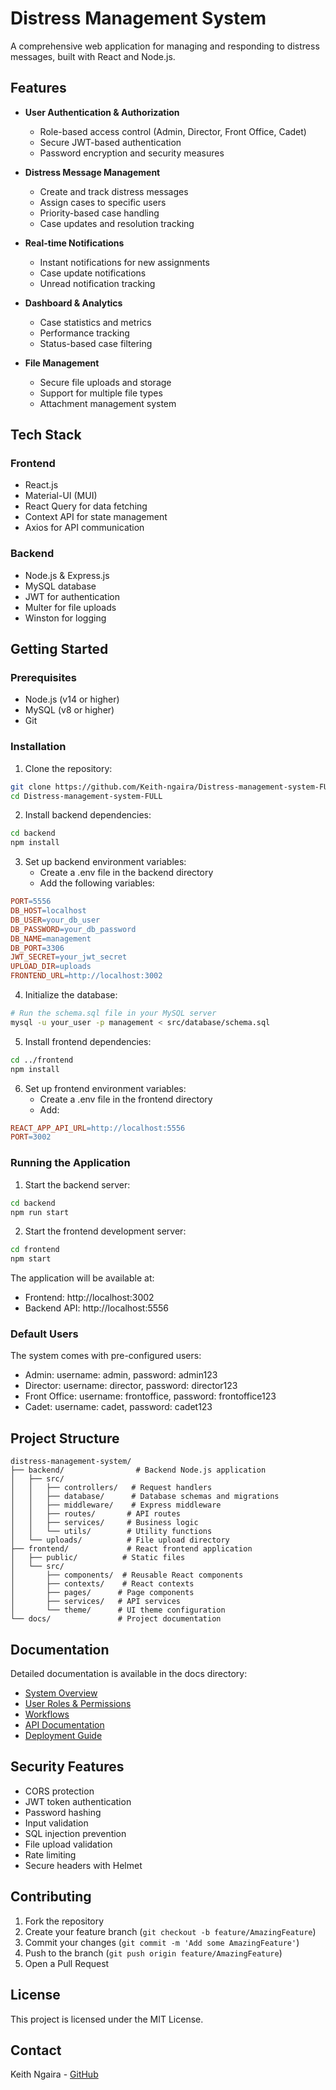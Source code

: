 # Distress Management System

A comprehensive web application for managing and responding to distress messages, built with React and Node.js.

## Features

- **User Authentication & Authorization**
  - Role-based access control (Admin, Director, Front Office, Cadet)
  - Secure JWT-based authentication
  - Password encryption and security measures

- **Distress Message Management**
  - Create and track distress messages
  - Assign cases to specific users
  - Priority-based case handling
  - Case updates and resolution tracking

- **Real-time Notifications**
  - Instant notifications for new assignments
  - Case update notifications
  - Unread notification tracking

- **Dashboard & Analytics**
  - Case statistics and metrics
  - Performance tracking
  - Status-based case filtering

- **File Management**
  - Secure file uploads and storage
  - Support for multiple file types
  - Attachment management system

## Tech Stack

### Frontend
- React.js
- Material-UI (MUI)
- React Query for data fetching
- Context API for state management
- Axios for API communication

### Backend
- Node.js & Express.js
- MySQL database
- JWT for authentication
- Multer for file uploads
- Winston for logging

## Getting Started

### Prerequisites
- Node.js (v14 or higher)
- MySQL (v8 or higher)
- Git

### Installation

1. Clone the repository:
```bash
git clone https://github.com/Keith-ngaira/Distress-management-system-FULL.git
cd Distress-management-system-FULL
```

2. Install backend dependencies:
```bash
cd backend
npm install
```

3. Set up backend environment variables:
   - Create a .env file in the backend directory
   - Add the following variables:
```makefile
PORT=5556
DB_HOST=localhost
DB_USER=your_db_user
DB_PASSWORD=your_db_password
DB_NAME=management
DB_PORT=3306
JWT_SECRET=your_jwt_secret
UPLOAD_DIR=uploads
FRONTEND_URL=http://localhost:3002
```

4. Initialize the database:
```bash
# Run the schema.sql file in your MySQL server
mysql -u your_user -p management < src/database/schema.sql
```

5. Install frontend dependencies:
```bash
cd ../frontend
npm install
```

6. Set up frontend environment variables:
   - Create a .env file in the frontend directory
   - Add:
```makefile
REACT_APP_API_URL=http://localhost:5556
PORT=3002
```

### Running the Application

1. Start the backend server:
```bash
cd backend
npm run start
```

2. Start the frontend development server:
```bash
cd frontend
npm start
```

The application will be available at:
- Frontend: http://localhost:3002
- Backend API: http://localhost:5556

### Default Users

The system comes with pre-configured users:
- Admin: username: admin, password: admin123
- Director: username: director, password: director123
- Front Office: username: frontoffice, password: frontoffice123
- Cadet: username: cadet, password: cadet123

## Project Structure

```
distress-management-system/
├── backend/                # Backend Node.js application
│   ├── src/
│   │   ├── controllers/   # Request handlers
│   │   ├── database/      # Database schemas and migrations
│   │   ├── middleware/    # Express middleware
│   │   ├── routes/       # API routes
│   │   ├── services/     # Business logic
│   │   └── utils/        # Utility functions
│   └── uploads/          # File upload directory
├── frontend/             # React frontend application
│   ├── public/          # Static files
│   └── src/
│       ├── components/  # Reusable React components
│       ├── contexts/    # React contexts
│       ├── pages/      # Page components
│       ├── services/   # API services
│       └── theme/      # UI theme configuration
└── docs/               # Project documentation
```

## Documentation

Detailed documentation is available in the docs directory:
- [System Overview](docs/01-system-overview.md)
- [User Roles & Permissions](docs/02-user-roles-and-permissions.md)
- [Workflows](docs/03-workflows.md)
- [API Documentation](docs/04-api-documentation.md)
- [Deployment Guide](docs/05-deployment-guide.md)

## Security Features

- CORS protection
- JWT token authentication
- Password hashing
- Input validation
- SQL injection prevention
- File upload validation
- Rate limiting
- Secure headers with Helmet

## Contributing

1. Fork the repository
2. Create your feature branch (`git checkout -b feature/AmazingFeature`)
3. Commit your changes (`git commit -m 'Add some AmazingFeature'`)
4. Push to the branch (`git push origin feature/AmazingFeature`)
5. Open a Pull Request

## License

This project is licensed under the MIT License.

## Contact

Keith Ngaira - [GitHub](https://github.com/Keith-ngaira)
